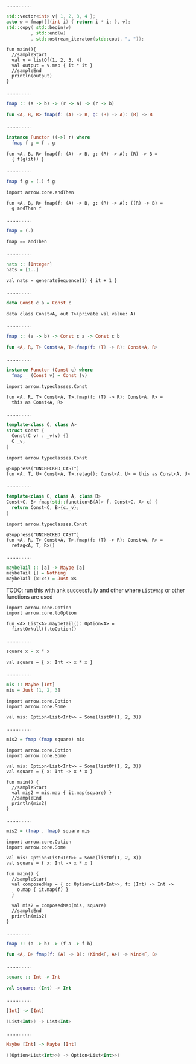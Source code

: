 ................
```cpp
std::vector<int> v{ 1, 2, 3, 4 };
auto w = fmap([](int i) { return i * i; }, v);
std::copy( std::begin(w)
         , std::end(w)
         , std::ostream_iterator(std::cout, ", "));
```
```kotlin:ank:playground
fun main(){
  //sampleStart
  val v = listOf(1, 2, 3, 4)
  val output = v.map { it * it }
  //sampleEnd
  println(output)
}
```
................
```Haskell
fmap :: (a -> b) -> (r -> a) -> (r -> b)
```
```kotlin
fun <A, B, R> fmap(f: (A) -> B, g: (R) -> A): (R) -> B
```
................
```Haskell
instance Functor ((->) r) where
  fmap f g = f . g
```
```kotlin:ank:playground
fun <A, B, R> fmap(f: (A) -> B, g: (R) -> A): (R) -> B =
  { f(g(it)) }
```
................
```Haskell
fmap f g = (.) f g
```
```kotlin:ank:playground
import arrow.core.andThen

fun <A, B, R> fmap(f: (A) -> B, g: (R) -> A): ((R) -> B) =
  g andThen f
```
................
```Haskell
fmap = (.)
```
```kotlin
fmap == andThen
```
................
```Haskell
nats :: [Integer]
nats = [1..]
```
```kotlin:ank:silent
val nats = generateSequence(1) { it + 1 }
```
................
```Haskell
data Const c a = Const c
```
```kotlin:ank:playground
data class Const<A, out T>(private val value: A) 
```
................
```Haskell
fmap :: (a -> b) -> Const c a -> Const c b
```
```kotlin
fun <A, R, T> Const<A, T>.fmap(f: (T) -> R): Const<A, R>
```
................
```Haskell
instance Functor (Const c) where
  fmap _ (Const v) = Const (v)
```
```kotlin:ank:playground
import arrow.typeclasses.Const

fun <A, R, T> Const<A, T>.fmap(f: (T) -> R): Const<A, R> =
  this as Const<A, R>
```
................
```cpp
template<class C, class A>
struct Const {
  Const(C v) : _v(v) {}
  C _v;
}
```
```kotlin:ank:playground
import arrow.typeclasses.Const

@Suppress("UNCHECKED_CAST")
fun <A, T, U> Const<A, T>.retag(): Const<A, U> = this as Const<A, U>
```
................
```cpp
template<class C, class A, class B>
Const<C, B> fmap(std::function<B(A)> f, Const<C, A> c) {
  return Const<C, B>{c._v};
}
```
```kotlin:ank:playground
import arrow.typeclasses.Const

@Suppress("UNCHECKED_CAST")
fun <A, R, T> Const<A, T>.fmap(f: (T) -> R): Const<A, R> =
  retag<A, T, R>()
```
................
```Haskell
maybeTail :: [a] -> Maybe [a]
maybeTail [] = Nothing
maybeTail (x:xs) = Just xs
```
TODO: run this with ank successfully and other where `List#map` or other functions are used
```kotlin:ank
import arrow.core.Option
import arrow.core.toOption

fun <A> List<A>.maybeTail(): Option<A> =
  firstOrNull().toOption()
```
................
```Haskell
square x = x * x
```
```kotlin:ank:silent
val square = { x: Int -> x * x }
```
................
```Haskell
mis :: Maybe [Int]
mis = Just [1, 2, 3]
```
```kotlin:ank:silent
import arrow.core.Option
import arrow.core.Some

val mis: Option<List<Int>> = Some(listOf(1, 2, 3))
```
................
```Haskell
mis2 = fmap (fmap square) mis
```
```kotlin:ank:playground
import arrow.core.Option
import arrow.core.Some

val mis: Option<List<Int>> = Some(listOf(1, 2, 3))
val square = { x: Int -> x * x }

fun main() {
  //sampleStart
  val mis2 = mis.map { it.map(square) }
  //sampleEnd
  println(mis2)
}
```
................
```Haskell
mis2 = (fmap . fmap) square mis
```
```kotlin:ank:playground
import arrow.core.Option
import arrow.core.Some

val mis: Option<List<Int>> = Some(listOf(1, 2, 3))
val square = { x: Int -> x * x }

fun main() {
  //sampleStart
  val composedMap = { o: Option<List<Int>>, f: (Int) -> Int ->
    o.map { it.map(f) }
  }
  
  val mis2 = composedMap(mis, square)
  //sampleEnd
  println(mis2)
}
```
................
```Haskell
fmap :: (a -> b) -> (f a -> f b)
```
```kotlin
fun <A, B> fmap(f: (A) -> B): (Kind<F, A>) -> Kind<F, B>
```
................
```Haskell
square :: Int -> Int
```
```kotlin
val square: (Int) -> Int
```
................
```Haskell
[Int] -> [Int]
```
```kotlin
(List<Int>) -> List<Int>
```
................
```Haskell
Maybe [Int] -> Maybe [Int]
```
```kotlin
((Option<List<Int>>) -> Option<List<Int>>)
```
